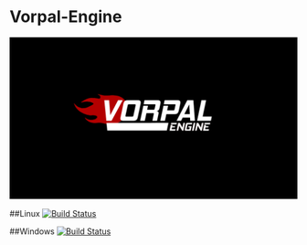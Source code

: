 # Vorpal-Engine
![Alt text](/VorpalEngine/data/image/vorpal_engine_wallpaper_1920x1080.png?raw=true "Vorpal Engine")

##Linux [![Build Status](https://travis-ci.org/GrapefruitTechnique/Vorpal-Engine.svg?branch=master)](https://travis-ci.org/GrapefruitTechnique/Vorpal-Engine)

##Windows [![Build Status](https://ci.appveyor.com/api/projects/status/github/GrapefruitTechnique/Vorpal-Engine?svg=true)](https://ci.appveyor.com/project/Warezovvv/vorpal-engine)
